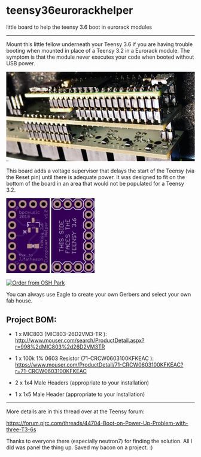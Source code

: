 # teensy36eurorackhelper
little board to help the teensy 3.6 boot in eurorack modules

---

Mount this little fellow underneath your Teensy 3.6 if you are having trouble booting when mounted in place of a Teensy 3.2 in a Eurorack module. The symptom is that the module never executes your code when booted without USB power.

![Teensy 3.6 on TXo](https://raw.githubusercontent.com/bpcmusic/teensy36eurorackhelper/master/telex_teensy.png)

This board adds a voltage supervisor that delays the start of the Teensy (via the Reset pin) until there is adequate power. It was designed to fit on the bottom of the board in an area that would not be populated for a Teensy 3.2.

![Top](https://raw.githubusercontent.com/bpcmusic/teensy36eurorackhelper/master/top.png) ![Botton](https://raw.githubusercontent.com/bpcmusic/teensy36eurorackhelper/master/bottom.png)

<a href="https://oshpark.com/shared_projects/2kwylotu"><img src="https://oshpark.com/assets/badge-5b7ec47045b78aef6eb9d83b3bac6b1920de805e9a0c227658eac6e19a045b9c.png" alt="Order from OSH Park"></img></a>

You can always use Eagle to create your own Gerbers and select your own fab house.

## Project BOM:

* 1 x MIC803 (MIC803-26D2VM3-TR
): http://www.mouser.com/search/ProductDetail.aspx?r=998%2dMIC803%2d26D2VM3TR

* 1 x 100k 1% 0603 Resistor (71-CRCW0603100KFKEAC
): https://www.mouser.com/ProductDetail/71-CRCW0603100KFKEAC?r=71-CRCW0603100KFKEAC

* 2 x 1x4 Male Headers (appropriate to your installation)

* 1 x 1x5 Male Header (appropriate to your installation)

---

More details are in this thread over at the Teensy forum: 

https://forum.pjrc.com/threads/44704-Boot-on-Power-Up-Problem-with-three-T3-6s

Thanks to everyone there (especially neutron7) for finding the solution. All I did was panel the thing up. Saved my bacon on a project. :)